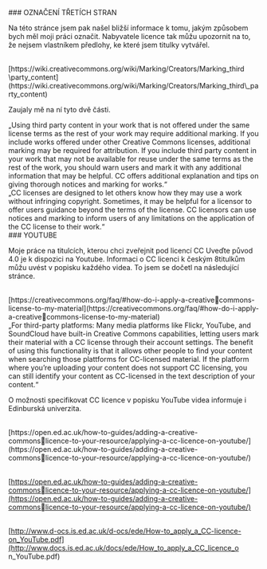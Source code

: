 <div id="anchor-oznaceni-tretich-stran" markdown="1">
### OZNAČENÍ TŘETÍCH STRAN
</div>

Na této stránce jsem pak našel bližší informace k tomu, jakým
způsobem bych měl moji práci označit. Nabyvatele licence tak můžu
upozornit na to, že nejsem vlastníkem předlohy, ke které jsem titulky
vytvářel.<br><br>

<div class="do-not-break-out" markdown="1">
[https://wiki.creativecommons.org/wiki/Marking/Creators/Marking_third
\party_content](https://wiki.creativecommons.org/wiki/Marking/Creators/Marking_third\_party_content)
</div>

Zaujaly mě na ní tyto dvě části.<br>

<div class="citace">
„Using third party content in your work that is not offered under
the same license terms as the rest of your work may require
additional marking. If you include works offered under other Creative
Commons licenses, additional marking may be required for attribution.
If you include third party content in your work that may not be
available for reuse under the same terms as the rest of the work, you
should warn users and mark it with any additional information
that may be helpful. CC offers additional explanation and tips on
giving thorough notices and marking for works.“ <br>
</div>

<div class="citace">
„CC licenses are designed to let others know how they may use a
work without infringing copyright. Sometimes, it may be helpful for a
licensor to offer users guidance beyond the terms of the license.
CC licensors can use notices and marking to inform users of any
limitations on the application of the CC license to their work.“
</div>

<div id="anchor-youtube" markdown="1">
### YOUTUBE
</div>

Moje práce na titulcích, kterou chci zveřejnit pod licencí CC Uveďte
původ 4.0 je k dispozici na Youtube. Informaci o CC licenci k českým
8titulkům můžu uvést v popisku každého videa. To jsem se dočetl na
následující stránce.<br><br>

<div class="do-not-break-out" markdown="1">
[https://creativecommons.org/faq/#how-do-i-apply-a-creativecommons-license-to-my-material](https://creativecommons.org/faq/#how-do-i-apply-a-creativecommons-license-to-my-material)<br>
</div>

<div class="citace">
„For third-party platforms: Many media platforms like Flickr,
YouTube, and SoundCloud have built-in Creative Commons
capabilities, letting users mark their material with a CC license through their account settings. The benefit of using this functionality is that it allows other people to find your content when searching those plattforms for CC-licensed material. If the platform where you’re uploading your content does not support CC licensing, you can still identify your content as CC-licensed in the text description
of your content.“<br>
</div>

O možnosti specifikovat CC licence v popisku YouTube videa
informuje i Edinburská univerzita.<br><br>

<div class="do-not-break-out" markdown="1">
[https://open.ed.ac.uk/how-to-guides/adding-a-creative-commonslicence-to-your-resource/applying-a-cc-licence-on-youtube/](https://open.ed.ac.uk/how-to-guides/adding-a-creative-commonslicence-to-your-resource/applying-a-cc-licence-on-youtube/)<br><br>

[https://open.ed.ac.uk/how-to-guides/adding-a-creative-commonslicence-to-your-resource/applying-a-cc-licence-on-youtube/](https://open.ed.ac.uk/how-to-guides/adding-a-creative-commonslicence-to-your-resource/applying-a-cc-licence-on-youtube/)<br><br>

[http://www.d-ocs.is.ed.ac.uk/d-ocs/ede/How-to_apply_a_CC-licence-on_YouTube.pdf](http://www.docs.is.ed.ac.uk/docs/ede/How_to_apply_a_CC_licence_o
n_YouTube.pdf)<br><br>

</div>
